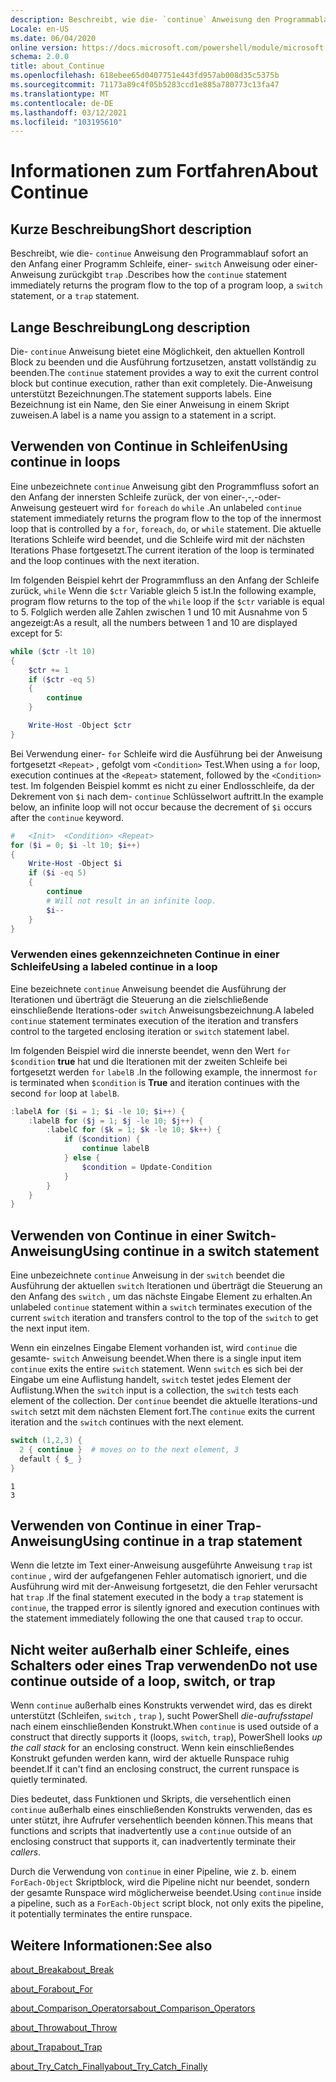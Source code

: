 ```yaml
---
description: Beschreibt, wie die- `continue` Anweisung den Programmablauf sofort an den Anfang einer Programm Schleife, einer- `switch` Anweisung oder einer-Anweisung zurückgibt `trap` .
Locale: en-US
ms.date: 06/04/2020
online version: https://docs.microsoft.com/powershell/module/microsoft.powershell.core/about/about_continue?view=powershell-7.2&WT.mc_id=ps-gethelp
schema: 2.0.0
title: about_Continue
ms.openlocfilehash: 618ebee65d0407751e443fd957ab008d35c5375b
ms.sourcegitcommit: 71173a89c4f05b5283ccd1e885a780773c13fa47
ms.translationtype: MT
ms.contentlocale: de-DE
ms.lasthandoff: 03/12/2021
ms.locfileid: "103195610"
---
```

# <a name="about-continue"></a><span data-ttu-id="20613-103">Informationen zum Fortfahren</span><span class="sxs-lookup"><span data-stu-id="20613-103">About Continue</span></span>

## <a name="short-description"></a><span data-ttu-id="20613-104">Kurze Beschreibung</span><span class="sxs-lookup"><span data-stu-id="20613-104">Short description</span></span>

<span data-ttu-id="20613-105">Beschreibt, wie die- `continue` Anweisung den Programmablauf sofort an den Anfang einer Programm Schleife, einer- `switch` Anweisung oder einer-Anweisung zurückgibt `trap` .</span><span class="sxs-lookup"><span data-stu-id="20613-105">Describes how the `continue` statement immediately returns the program flow to the top of a program loop, a `switch` statement, or a `trap` statement.</span></span>

## <a name="long-description"></a><span data-ttu-id="20613-106">Lange Beschreibung</span><span class="sxs-lookup"><span data-stu-id="20613-106">Long description</span></span>

<span data-ttu-id="20613-107">Die- `continue` Anweisung bietet eine Möglichkeit, den aktuellen Kontroll Block zu beenden und die Ausführung fortzusetzen, anstatt vollständig zu beenden.</span><span class="sxs-lookup"><span data-stu-id="20613-107">The `continue` statement provides a way to exit the current control block but continue execution, rather than exit completely.</span></span> <span data-ttu-id="20613-108">Die-Anweisung unterstützt Bezeichnungen.</span><span class="sxs-lookup"><span data-stu-id="20613-108">The statement supports labels.</span></span>
<span data-ttu-id="20613-109">Eine Bezeichnung ist ein Name, den Sie einer Anweisung in einem Skript zuweisen.</span><span class="sxs-lookup"><span data-stu-id="20613-109">A label is a name you assign to a statement in a script.</span></span>

## <a name="using-continue-in-loops"></a><span data-ttu-id="20613-110">Verwenden von Continue in Schleifen</span><span class="sxs-lookup"><span data-stu-id="20613-110">Using continue in loops</span></span>

<span data-ttu-id="20613-111">Eine unbezeichnete `continue` Anweisung gibt den Programmfluss sofort an den Anfang der innersten Schleife zurück, der von einer-,-,-oder-Anweisung gesteuert wird `for` `foreach` `do` `while` .</span><span class="sxs-lookup"><span data-stu-id="20613-111">An unlabeled `continue` statement immediately returns the program flow to the top of the innermost loop that is controlled by a `for`, `foreach`, `do`, or `while` statement.</span></span> <span data-ttu-id="20613-112">Die aktuelle Iterations Schleife wird beendet, und die Schleife wird mit der nächsten Iterations Phase fortgesetzt.</span><span class="sxs-lookup"><span data-stu-id="20613-112">The current iteration of the loop is terminated and the loop continues with the next iteration.</span></span>

<span data-ttu-id="20613-113">Im folgenden Beispiel kehrt der Programmfluss an den Anfang der Schleife zurück, `while` Wenn die `$ctr` Variable gleich 5 ist.</span><span class="sxs-lookup"><span data-stu-id="20613-113">In the following example, program flow returns to the top of the `while` loop if the `$ctr` variable is equal to 5.</span></span> <span data-ttu-id="20613-114">Folglich werden alle Zahlen zwischen 1 und 10 mit Ausnahme von 5 angezeigt:</span><span class="sxs-lookup"><span data-stu-id="20613-114">As a result, all the numbers between 1 and 10 are displayed except for 5:</span></span>

```powershell
while ($ctr -lt 10)
{
    $ctr += 1
    if ($ctr -eq 5)
    {
        continue
    }

    Write-Host -Object $ctr
}
```

<span data-ttu-id="20613-115">Bei Verwendung einer- `for` Schleife wird die Ausführung bei der Anweisung fortgesetzt `<Repeat>` , gefolgt vom `<Condition>` Test.</span><span class="sxs-lookup"><span data-stu-id="20613-115">When using a `for` loop, execution continues at the `<Repeat>` statement, followed by the `<Condition>` test.</span></span> <span data-ttu-id="20613-116">Im folgenden Beispiel kommt es nicht zu einer Endlosschleife, da der Dekrement von `$i` nach dem- `continue` Schlüsselwort auftritt.</span><span class="sxs-lookup"><span data-stu-id="20613-116">In the example below, an infinite loop will not occur because the decrement of `$i` occurs after the `continue` keyword.</span></span>

```powershell
#   <Init>  <Condition> <Repeat>
for ($i = 0; $i -lt 10; $i++)
{
    Write-Host -Object $i
    if ($i -eq 5)
    {
        continue
        # Will not result in an infinite loop.
        $i--
    }
}
```

### <a name="using-a-labeled-continue-in-a-loop"></a><span data-ttu-id="20613-117">Verwenden eines gekennzeichneten Continue in einer Schleife</span><span class="sxs-lookup"><span data-stu-id="20613-117">Using a labeled continue in a loop</span></span>

<span data-ttu-id="20613-118">Eine bezeichnete `continue` Anweisung beendet die Ausführung der Iterationen und überträgt die Steuerung an die zielschließende einschließende Iterations-oder `switch` Anweisungsbezeichnung.</span><span class="sxs-lookup"><span data-stu-id="20613-118">A labeled `continue` statement terminates execution of the iteration and transfers control to the targeted enclosing iteration or `switch` statement label.</span></span>

<span data-ttu-id="20613-119">Im folgenden Beispiel wird die innerste beendet, wenn den Wert `for` `$condition` **true** hat und die Iterationen mit der zweiten Schleife bei fortgesetzt werden `for` `labelB` .</span><span class="sxs-lookup"><span data-stu-id="20613-119">In the following example, the innermost `for` is terminated when `$condition` is **True** and iteration continues with the second `for` loop at `labelB`.</span></span>

```powershell
:labelA for ($i = 1; $i -le 10; $i++) {
    :labelB for ($j = 1; $j -le 10; $j++) {
        :labelC for ($k = 1; $k -le 10; $k++) {
            if ($condition) {
                continue labelB
            } else {
                $condition = Update-Condition
            }
        }
    }
}
```

## <a name="using-continue-in-a-switch-statement"></a><span data-ttu-id="20613-120">Verwenden von Continue in einer Switch-Anweisung</span><span class="sxs-lookup"><span data-stu-id="20613-120">Using continue in a switch statement</span></span>

<span data-ttu-id="20613-121">Eine unbezeichnete `continue` Anweisung in der `switch` beendet die Ausführung der aktuellen `switch` Iterationen und überträgt die Steuerung an den Anfang des `switch` , um das nächste Eingabe Element zu erhalten.</span><span class="sxs-lookup"><span data-stu-id="20613-121">An unlabeled `continue` statement within a `switch` terminates execution of the current `switch` iteration and transfers control to the top of the `switch` to get the next input item.</span></span>

<span data-ttu-id="20613-122">Wenn ein einzelnes Eingabe Element vorhanden ist, wird `continue` die gesamte- `switch` Anweisung beendet.</span><span class="sxs-lookup"><span data-stu-id="20613-122">When there is a single input item `continue` exits the entire `switch` statement.</span></span>
<span data-ttu-id="20613-123">Wenn `switch` es sich bei der Eingabe um eine Auflistung handelt, `switch` testet jedes Element der Auflistung.</span><span class="sxs-lookup"><span data-stu-id="20613-123">When the `switch` input is a collection, the `switch` tests each element of the collection.</span></span> <span data-ttu-id="20613-124">Der `continue` beendet die aktuelle Iterations-und `switch` setzt mit dem nächsten Element fort.</span><span class="sxs-lookup"><span data-stu-id="20613-124">The `continue` exits the current iteration and the `switch` continues with the next element.</span></span>

```powershell
switch (1,2,3) {
  2 { continue }  # moves on to the next element, 3
  default { $_ }
}
```

```Output
1
3
```

## <a name="using-continue-in-a-trap-statement"></a><span data-ttu-id="20613-125">Verwenden von Continue in einer Trap-Anweisung</span><span class="sxs-lookup"><span data-stu-id="20613-125">Using continue in a trap statement</span></span>

<span data-ttu-id="20613-126">Wenn die letzte im Text einer-Anweisung ausgeführte Anweisung `trap` ist `continue` , wird der aufgefangenen Fehler automatisch ignoriert, und die Ausführung wird mit der-Anweisung fortgesetzt, die den Fehler verursacht hat `trap` .</span><span class="sxs-lookup"><span data-stu-id="20613-126">If the final statement executed in the body a `trap` statement is `continue`, the trapped error is silently ignored and execution continues with the statement immediately following the one that caused `trap` to occur.</span></span>

## <a name="do-not-use-continue-outside-of-a-loop-switch-or-trap"></a><span data-ttu-id="20613-127">Nicht weiter außerhalb einer Schleife, eines Schalters oder eines Trap verwenden</span><span class="sxs-lookup"><span data-stu-id="20613-127">Do not use continue outside of a loop, switch, or trap</span></span>

<span data-ttu-id="20613-128">Wenn `continue` außerhalb eines Konstrukts verwendet wird, das es direkt unterstützt (Schleifen, `switch` , `trap` ), sucht PowerShell _die-aufrufsstapel_ nach einem einschließenden Konstrukt.</span><span class="sxs-lookup"><span data-stu-id="20613-128">When `continue` is used outside of a construct that directly supports it (loops, `switch`, `trap`), PowerShell looks _up the call stack_ for an enclosing construct.</span></span> <span data-ttu-id="20613-129">Wenn kein einschließendes Konstrukt gefunden werden kann, wird der aktuelle Runspace ruhig beendet.</span><span class="sxs-lookup"><span data-stu-id="20613-129">If it can't find an enclosing construct, the current runspace is quietly terminated.</span></span>

<span data-ttu-id="20613-130">Dies bedeutet, dass Funktionen und Skripts, die versehentlich einen `continue` außerhalb eines einschließenden Konstrukts verwenden, das es unter stützt, ihre Aufrufer versehentlich beenden können.</span><span class="sxs-lookup"><span data-stu-id="20613-130">This means that functions and scripts that inadvertently use a `continue` outside of an enclosing construct that supports it, can inadvertently terminate their _callers_.</span></span>

<span data-ttu-id="20613-131">Durch die Verwendung von `continue` in einer Pipeline, wie z. b. einem `ForEach-Object` Skriptblock, wird die Pipeline nicht nur beendet, sondern der gesamte Runspace wird möglicherweise beendet.</span><span class="sxs-lookup"><span data-stu-id="20613-131">Using `continue` inside a pipeline, such as a `ForEach-Object` script block, not only exits the pipeline, it potentially terminates the entire runspace.</span></span>

## <a name="see-also"></a><span data-ttu-id="20613-132">Weitere Informationen:</span><span class="sxs-lookup"><span data-stu-id="20613-132">See also</span></span>

[<span data-ttu-id="20613-133">about_Break</span><span class="sxs-lookup"><span data-stu-id="20613-133">about_Break</span></span>](about_Break.md)

[<span data-ttu-id="20613-134">about_For</span><span class="sxs-lookup"><span data-stu-id="20613-134">about_For</span></span>](about_For.md)

[<span data-ttu-id="20613-135">about_Comparison_Operators</span><span class="sxs-lookup"><span data-stu-id="20613-135">about_Comparison_Operators</span></span>](about_Comparison_Operators.md)

[<span data-ttu-id="20613-136">about_Throw</span><span class="sxs-lookup"><span data-stu-id="20613-136">about_Throw</span></span>](about_Throw.md)

[<span data-ttu-id="20613-137">about_Trap</span><span class="sxs-lookup"><span data-stu-id="20613-137">about_Trap</span></span>](about_Trap.md)

[<span data-ttu-id="20613-138">about_Try_Catch_Finally</span><span class="sxs-lookup"><span data-stu-id="20613-138">about_Try_Catch_Finally</span></span>](about_Try_Catch_Finally.md)
